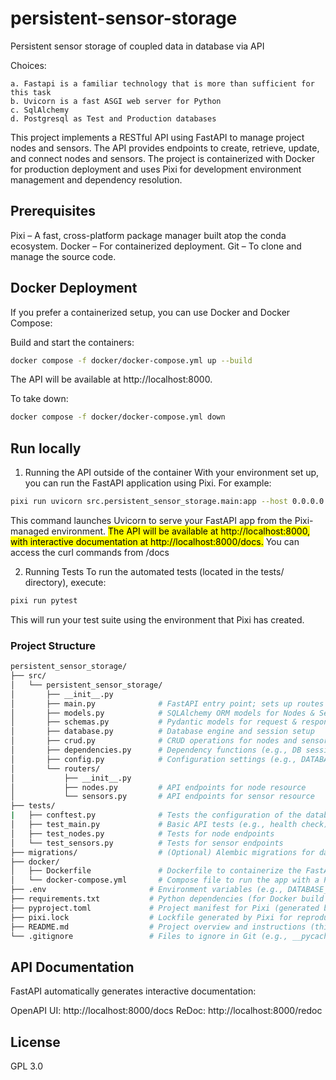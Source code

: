 # persistent-sensor-storage
Persistent sensor storage of coupled data in database via API

Choices:

    a. Fastapi is a familiar technology that is more than sufficient for this task
    b. Uvicorn is a fast ASGI web server for Python
    c. SqlAlchemy
    d. Postgresql as Test and Production databases

This project implements a RESTful API using FastAPI to manage project nodes and sensors. The API provides endpoints to create, retrieve, update, and connect nodes and sensors. The project is containerized with Docker for production deployment and uses Pixi for development environment management and dependency resolution.



## Prerequisites
Pixi – A fast, cross-platform package manager built atop the conda ecosystem.
Docker – For containerized deployment.
Git – To clone and manage the source code.

## Docker Deployment
If you prefer a containerized setup, you can use Docker and Docker Compose:

Build and start the containers:

```bash
docker compose -f docker/docker-compose.yml up --build
```
The API will be available at http://localhost:8000.

To take down:
```bash
docker compose -f docker/docker-compose.yml down
```

## Run locally
1. Running the API outside of the container
With your environment set up, you can run the FastAPI application using Pixi. For example:

```bash
pixi run uvicorn src.persistent_sensor_storage.main:app --host 0.0.0.0 --port 8000
```
This command launches Uvicorn to serve your FastAPI app from the Pixi-managed environment. <mark> The API will be available at http://localhost:8000, with interactive documentation at http://localhost:8000/docs.</mark> You can access the curl commands from /docs

2. Running Tests
To run the automated tests (located in the tests/ directory), execute:

```bash
pixi run pytest
```
This will run your test suite using the environment that Pixi has created.


### Project Structure
```bash
persistent_sensor_storage/
├── src/
│   └── persistent_sensor_storage/
│       ├── __init__.py
│       ├── main.py              # FastAPI entry point; sets up routes and creates tables
│       ├── models.py            # SQLAlchemy ORM models for Nodes & Sensors
│       ├── schemas.py           # Pydantic models for request & response validation
│       ├── database.py          # Database engine and session setup
│       ├── crud.py              # CRUD operations for nodes and sensors
│       ├── dependencies.py      # Dependency functions (e.g., DB session)
│       ├── config.py            # Configuration settings (e.g., DATABASE_URL)
│       └── routers/
│           ├── __init__.py
│           ├── nodes.py         # API endpoints for node resource
│           └── sensors.py       # API endpoints for sensor resource
├── tests/
|   ├── conftest.py              # Tests the configuration of the database
│   ├── test_main.py             # Basic API tests (e.g., health check)
│   ├── test_nodes.py            # Tests for node endpoints
│   └── test_sensors.py          # Tests for sensor endpoints
├── migrations/                  # (Optional) Alembic migrations for database schema changes
├── docker/
│   ├── Dockerfile               # Dockerfile to containerize the FastAPI app
│   └── docker-compose.yml       # Compose file to run the app with a PostgreSQL container
├── .env                       # Environment variables (e.g., DATABASE_URL)
├── requirements.txt           # Python dependencies (for Docker build and manual setup)
├── pyproject.toml             # Project manifest for Pixi (generated by `pixi init`)
├── pixi.lock                  # Lockfile generated by Pixi for reproducible environments
├── README.md                  # Project overview and instructions (this file)
└── .gitignore                 # Files to ignore in Git (e.g., __pycache__, .env, pixi.lock)
```
## API Documentation
FastAPI automatically generates interactive documentation:

OpenAPI UI: http://localhost:8000/docs
ReDoc: http://localhost:8000/redoc


## License
GPL 3.0
